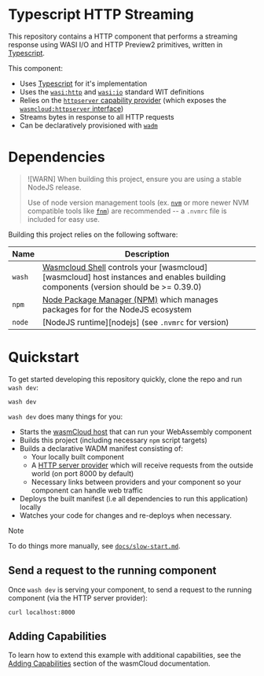# Typescript HTTP Streaming

This repository contains a HTTP component that performs a streaming response using WASI I/O and HTTP Preview2 primitives, written in [Typescript][ts].

This component:

- Uses [Typescript][ts] for it's implementation
- Uses the [`wasi:http`][wasi-http] and [`wasi:io`][wasi-io] standard WIT definitions
- Relies on the [`httpserver` capability provider][httpserver-provider] (which exposes the [`wasmcloud:httpserver` interface][httpserver-interface])
- Streams bytes in response to all HTTP requests
- Can be declaratively provisioned with [`wadm`][wadm]

[ts]: https://www.typescriptlang.org/
[wasi-http]: https://github.com/WebAssembly/wasi-http
[wasi-io]: https://github.com/WebAssembly/wasi-io
[httpserver-provider]: https://github.com/wasmCloud/wasmCloud/tree/main/crates/providers/http-server
[httpserver-interface]: https://github.com/wasmCloud/interfaces/tree/main/httpserver
[wadm]: https://github.com/wasmCloud/wadm

# Dependencies

> ![WARN]
> When building this project, ensure you are using a stable NodeJS release.
>
> Use of node version management tools (ex. [`nvm`](https://github.com/nvm-sh/nvm) or more newer NVM
> compatible tools like [`fnm`](https://github.com/Schniz/fnm)) are recommended -- a `.nvmrc` file is
> included for easy use.

Building this project relies on the following software:

| Name   | Description                                                                                                 |
|--------|-------------------------------------------------------------------------------------------------------------|
| `wash` | [Wasmcloud Shell][wash] controls your [wasmcloud][wasmcloud] host instances and enables building components (version should be >= 0.39.0) |
| `npm`  | [Node Package Manager (NPM)][npm] which manages packages for for the NodeJS ecosystem                       |
| `node` | [NodeJS runtime][nodejs] (see `.nvmrc` for version)                                                         |

[wash]: https://github.com/wasmCloud/wasmCloud/tree/main/crates/wash-cli
[node]: https://nodejs.org
[npm]: https://github.com/npm/cli

# Quickstart

To get started developing this repository quickly, clone the repo and run `wash dev`:

```console
wash dev
```

`wash dev` does many things for you:

- Starts the [wasmCloud host][wasmcloud-host] that can run your WebAssembly component
- Builds this project (including necessary `npm` script targets)
- Builds a declarative WADM manifest consisting of:
  - Your locally built component
  - A [HTTP server provider][httpserver-provider] which will receive requests from the outside world (on port 8000 by default)
  - Necessary links between providers and your component so your component can handle web traffic
- Deploys the built manifest (i.e all dependencies to run this application) locally
- Watches your code for changes and re-deploys when necessary.

> [!NOTE]
> To do things more manually, see [`docs/slow-start.md`][slow-start-docs].

[wasmcloud-host]: https://wasmcloud.com/docs/concepts/hosts
[slow-start-docs]: https://github.com/wasmCloud/typescript/tree/main/examples/components/http-streaming/docs

## Send a request to the running component

Once `wash dev` is serving your component, to send a request to the running component (via the HTTP server provider):

```console
curl localhost:8000
```

## Adding Capabilities

To learn how to extend this example with additional capabilities, see the [Adding Capabilities](https://wasmcloud.com/docs/tour/adding-capabilities?lang=typescript) section of the wasmCloud documentation.
